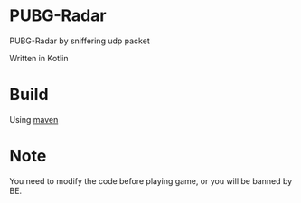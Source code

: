 # PUBG-Radar
PUBG-Radar by sniffering udp packet

Written in Kotlin

# Build
Using [maven](https://maven.apache.org/)

# Note
You need to modify the code before playing game, or you will be banned by BE.
